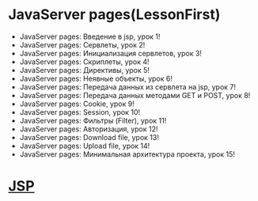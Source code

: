 JavaServer pages(LessonFirst)
===============================
- JavaServer pages: Введение в jsp, урок 1!
- JavaServer pages: Сервлеты, урок 2!
- JavaServer pages: Инициализация сервлетов, урок 3!
- JavaServer pages: Скриплеты, урок 4!
- JavaServer pages: Директивы, урок 5!
- JavaServer pages: Неявные объекты, урок 6!
- JavaServer pages: Передача данных из сервлета на jsp, урок 7!
- JavaServer pages: Передача данных методами GET и POST, урок 8!
- JavaServer pages: Cookie, урок 9!
- JavaServer pages: Session, урок 10!
- JavaServer pages: Фильтры (Filter), урок 11!
- JavaServer pages: Авторизация, урок 12!
- JavaServer pages: Download file, урок 13!
- JavaServer pages: Upload file, урок 14!
- JavaServer pages: Минимальная архитектура проекта, урок 15!

<a href ="https://www.youtube.com/watch?v=6yy5YOPgAqQ&index=1&list=PLi3gxGWPyGGSqIKUXXvnRUy-Ws_9DtJt1">JSP</a>
===============================================================================================================
